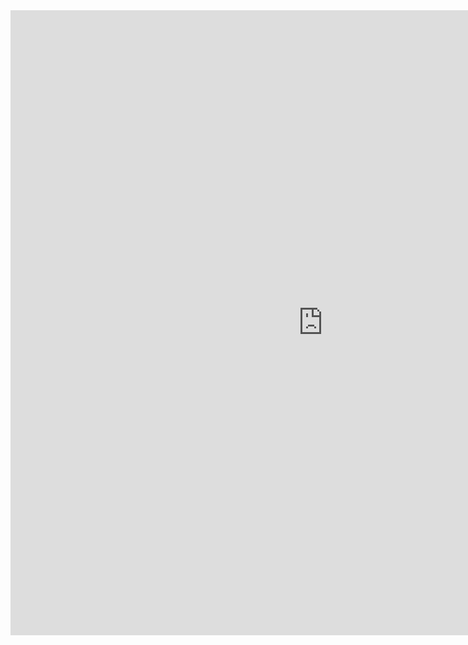 <html>
  <body><iframe src="https://www.onlinegames.io/games/2023/freezenova.com/jeep-racing/index.html" width="1000px" height="1000px" style="border:none;">
</iframe>
  </body>
</html>
